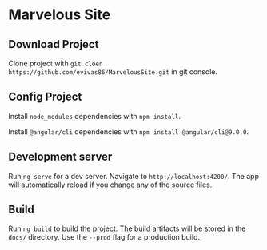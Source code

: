 # Marvelous Site

## Download Project

Clone project with `git cloen https://github.com/evivas86/MarvelousSite.git` in git console.

## Config Project

Install `node_modules` dependencies with `npm install`.

Install `@angular/cli` dependencies with `npm install @angular/cli@9.0.0`.

## Development server

Run `ng serve` for a dev server. Navigate to `http://localhost:4200/`. The app will automatically reload if you change any of the source files.

## Build

Run `ng build` to build the project. The build artifacts will be stored in the `docs/` directory. Use the `--prod` flag for a production build.
